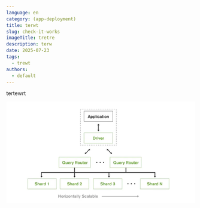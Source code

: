 ```yaml
---
language: en
category: (app-deployment)
title: terwt
slug: check-it-works
imageTitle: tretre
description: terw
date: 2025-07-23
tags:
  - trewt
authors:
  - default
---
```

tertewrt

![](images/1_6bfmkmdgzrwwvvpsay3ivw.webp)
